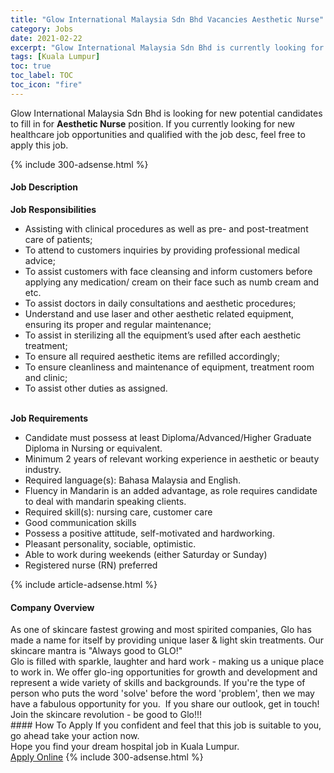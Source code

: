 ```yaml
---
title: "Glow International Malaysia Sdn Bhd Vacancies Aesthetic Nurse" 
category: Jobs 
date: 2021-02-22 
excerpt: "Glow International Malaysia Sdn Bhd is currently looking for suitable person to fill in the Aesthetic Nurse which positioned at Kuala Lumpur" 
tags: [Kuala Lumpur] 
toc: true 
toc_label: TOC 
toc_icon: "fire" 
--- 
```


<p>Glow International Malaysia Sdn Bhd is looking for new potential candidates to fill in for <b>Aesthetic Nurse</b> position. If you currently looking for new healthcare job opportunities and qualified with the job desc, feel free to apply this job.
</p>{% include 300-adsense.html %} 
<div><div><h4>Job Description</h4></div><div><div><span><div><div><strong>Job Responsibilities</strong><ul><li>Assisting with clinical procedures as well as pre- and post-treatment care of patients;</li><li>To attend to customers inquiries by providing professional medical advice;</li><li>To assist customers with face cleansing and inform customers before applying any medication/ cream on their face such as numb cream and etc.</li><li>To assist doctors in daily consultations and aesthetic procedures;</li><li>Understand and use laser and other aesthetic related equipment, ensuring its proper and regular maintenance;</li><li>To assist in sterilizing all the equipment&#8217;s used after each aesthetic treatment;</li><li>To ensure all required aesthetic items are refilled accordingly;</li><li>To ensure cleanliness and maintenance of equipment, treatment room and clinic;</li><li>To assist other duties as assigned.</li></ul><div><br><strong>Job Requirements</strong></div><ul><li>Candidate must possess at least Diploma/Advanced/Higher Graduate Diploma in Nursing or equivalent.</li><li>Minimum 2 years of relevant working experience in aesthetic or beauty industry.</li><li>Required language(s): Bahasa Malaysia and English.</li><li>Fluency in Mandarin is an added advantage, as role requires candidate to deal with mandarin speaking clients.</li><li>Required skill(s): nursing care, customer care</li><li>Good communication skills</li><li>Possess a positive attitude, self-motivated and hardworking.</li><li>Pleasant personality, sociable, optimistic.</li><li>Able to work during weekends (either Saturday or Sunday)</li><li>Registered nurse (RN) preferred</li></ul></div></div></span></div></div></div> 
{% include article-adsense.html %} 
<div><div><h4>Company Overview</h4></div><div><div><span><div><div>
<div>
		As one of skincare fastest growing and most spirited companies, Glo has made a name for itself by providing unique laser &amp; light skin treatments. Our skincare mantra is "Always good to GLO!"</div>
<div>
		Glo is filled with sparkle, laughter and hard work - making us a unique place to work in. We offer glo-ing opportunities for growth and development and represent a wide variety of skills and backgrounds. If you're the type of person who puts the word 'solve' before the word 'problem', then we may have a fabulous opportunity for you.&#160; If you share our outlook, get in touch!</div>
<div>
		Join the skincare revolution - be good to Glo!!!</div>
</div></div></span></div></div></div> 
#### How To Apply 
If you confident and feel that this job is suitable to you, go ahead take your action now. <br/> 
Hope you find your dream hospital job in Kuala Lumpur. <br/> 
<a href="https://www.jobstreet.com.my/en/job/aesthetic-nurse-4486059?jobId=jobstreet-my-job-4486059" class="btn btn--warning" target="_blank" rel="nofollow noopenner">Apply Online</a> 
{% include 300-adsense.html %} 